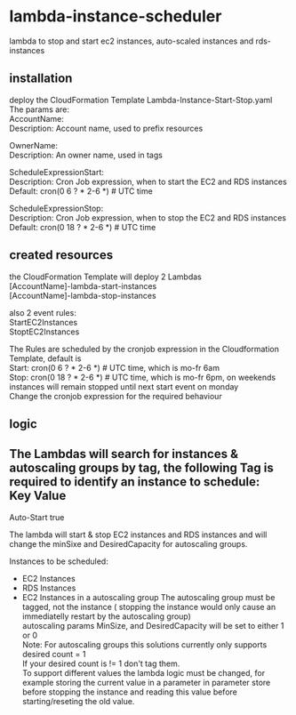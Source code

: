 # lambda-instance-scheduler
lambda to stop and start ec2 instances, auto-scaled instances and rds-instances

## installation
deploy the CloudFormation Template Lambda-Instance-Start-Stop.yaml  
The params are:  
  AccountName:  
    Description: Account name, used to prefix resources  
  
  OwnerName:  
    Description: An owner name, used in tags  
  
  ScheduleExpressionStart:    
    Description: Cron Job expression, when to start the EC2 and RDS instances  
    Default: cron(0 6 ? * 2-6 *) # UTC time  
  
  ScheduleExpressionStop:  
    Description: Cron Job expression, when to stop the EC2 and RDS instances  
    Default: cron(0 18 ? * 2-6 *) # UTC time  
  
## created resources

the CloudFormation Template will deploy 2 Lambdas  
[AccountName]-lambda-start-instances  
[AccountName]-lambda-stop-instances  
  
also 2 event rules:  
StartEC2Instances  
StoptEC2Instances  
  
The Rules are scheduled by the cronjob expression in the Cloudformation Template, default is   
Start: cron(0 6 ? * 2-6 *) # UTC time, which is mo-fr 6am  
Stop: cron(0 18 ? * 2-6 *) # UTC time, which is mo-fr 6pm, on weekends instances will remain stopped until next start event on monday  
Change the cronjob expression for the required behaviour  

## logic  
   
The Lambdas will search for instances & autoscaling groups by tag, the following Tag is required to identify an instance to schedule:  
Key         Value   
-----------------  
Auto-Start	true  
  
The lambda will start & stop EC2 instances and RDS instances and will change the minSixe and DesiredCapacity for autoscaling groups.   
  
Instances to be scheduled:
- EC2 Instances
- RDS Instances
- EC2 Instances in a autoscaling group
The autoscaling group must be tagged, not the instance ( stopping the instance would only cause an immediatelly restart by the autoscaling group)  
autoscaling params MinSize,  and DesiredCapacity will be set to either 1 or 0  
Note: For autoscaling groups this solutions currently only supports desired count = 1  
If your desired count is != 1 don't tag them.    
To support different values the lambda logic must be changed, for example storing the current value in a parameter in parameter store   
before stopping the instance and reading this value before starting/reseting the old value.  



